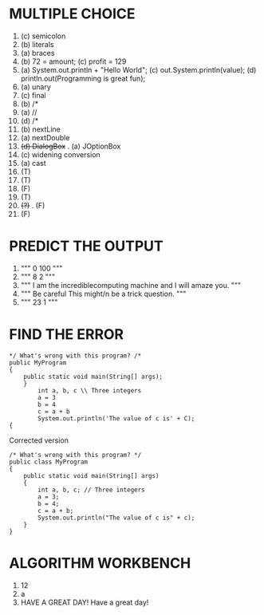 # MULTIPLE CHOICE

1. (c) semicolon
2. (b) literals
3. (a) braces
4. (b) 72 = amount;
   (c) profit = 129
5. (a) System.out.println + "Hello World";
   (c) out.System.println(value);
   (d) println.out(Programming is great fun);
6. (a) unary
7. (c) final
8. (b) /*
9. (a) //
10. (d) /*
11. (b) nextLine
12. (a) nextDouble
13. ~~(d) DialogBox~~
  . (a) JOptionBox
14. (c) widening conversion
15. (a) cast
16. (T)
17. (T)
18. (F)
19. (T)
20. ~~(?)~~
  . (F)
21. (F)

# PREDICT THE OUTPUT

1. """
   0
   100
   """
2. """
   8
   2
   """
3. """
   I am the incrediblecomputing
   machine
   and I will
   amaze
   you.
   """
4. """
   Be careful
   This might/n be a trick question.
   """
5. """
   23
   1
   """

# FIND THE ERROR

```
*/ What's wrong with this program? /*
public MyProgram
{
	public static void main(String[] args);
	}
		int a, b, c \\ Three integers
		a = 3
		b = 4
		c = a + b
		System.out.println('The value of c is' + C);
{
```

Corrected version

```
/* What's wrong with this program? */
public class MyProgram
{
	public static void main(String[] args)
	{
		int a, b, c; // Three integers
		a = 3;
		b = 4;
		c = a + b;
		System.out.println("The value of c is" + c);
	}
}
```

# ALGORITHM WORKBENCH
1. 12
2. a
3. HAVE A GREAT DAY!
   Have a great day!